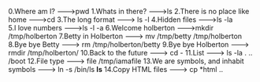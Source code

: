 0.Where am I? --->pwd
1.Whats in there? --->ls
2.There is no place like home --->cd
3.The long format ---> ls -l
4.Hidden files --->ls -la  
5.I love numbers --->ls -l -a
6.Welcome holberton --->mkdir /tmp/holberton
7.Betty in Holberton ---> mv /tmp/betty /tmp/holberton
8.Bye bye Betty ---> rm /tmp/holberton/betty
9.Bye bye Holberton ---> rmdir /tmp/holberton/ 
10.Back to the future ---> cd -
11.List ---> ls -la . .. /boot
12.File type ---> file /tmp/iamafile
13.We are symbols, and inhabit symbols ---> ln -s /bin/ls __ls__
14.Copy HTML files ---> cp *html ..
